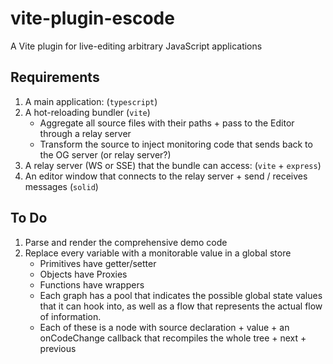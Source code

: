 # vite-plugin-escode
A Vite plugin for live-editing arbitrary JavaScript applications

## Requirements
1. A main application: (`typescript`)
2. A hot-reloading bundler (`vite`)
    - Aggregate all source files with their paths + pass to the Editor through a relay server
    - Transform the source to inject monitoring code that sends back to the OG server (or relay server?)
3. A relay server (WS or SSE) that the bundle can access: (`vite` + `express`)
4. An editor window that connects to the relay server + send / receives messages (`solid`)

## To Do
1. Parse and render the comprehensive demo code
2. Replace every variable with a monitorable value in a global store
    - Primitives have getter/setter
    - Objects have Proxies
    - Functions have wrappers
    - Each graph has a pool that indicates the possible global state values that it can hook into, as well as a flow that represents the actual flow of information.
    - Each of these is a node with source declaration + value + an onCodeChange callback that recompiles the whole tree + next + previous
